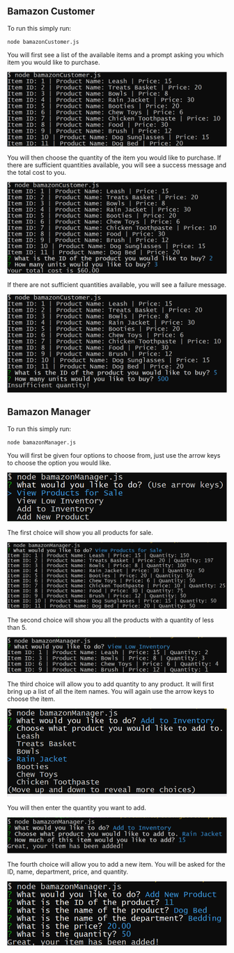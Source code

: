 ## Bamazon Customer

To run this simply run:

```
node bamazonCustomer.js
```

You will first see a list of the available items and a prompt asking you which
item you would like to purchase.

![Initial Customer](./images/initial_screen_customer.png)

You will then choose the quantity of the item you would like to purchase. If
there are sufficient quantities available, you will see a success message and
the total cost to you.

![Success Customer](./images/success_customer.png)

If there are not sufficient quantities available, you will see a failure
message.

![Failure Customer](./images/failure_customer.png)

## Bamazon Manager

To run this simply run:

```
node bamazonManager.js
```

You will first be given four options to choose from, just use the arrow keys to
choose the option you would like.

![Initial Manager](./images/initial_manager.png)

The first choice will show you all products for sale.

![First Choice Manager](./images/first_choice_manager.png)

The second choice will show you all the products with a quantity of less than 5.

![Second Choice Manager](./images/second_choice_manager.png)

The third choice will allow you to add quantity to any product. It will first
bring up a list of all the item names. You will again use the arrow keys to
choose the item.

![Third Choice Options Manager](./images/third_choice_options_manager.png)

You will then enter the quantity you want to add.

![Third Choice Success Manager](./images/third_choice_success_manager.png)

The fourth choice will allow you to add a new item. You will be asked for the
ID, name, department, price, and quantity.

![Fourth Choice Manager](./images/fourth_choice_manager.png)